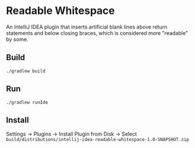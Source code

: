 # Readable Whitespace

An IntelliJ IDEA plugin that inserts artificial blank lines above return statements and below closing braces, which is considered more "readable" by some.

## Build

```shell
./gradlew build
```

## Run

```shell
./gradlew runIde
```

## Install

Settings -> Plugins -> Install Plugin from Disk -> Select `build/distributions/intellij-idea-readable-whitespace-1.0-SNAPSHOT.zip`
